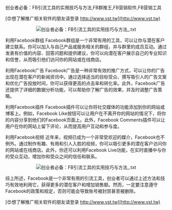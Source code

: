 创业者必备：FB引流工具的实用技巧与方法,FB群推王,FB营销软件,FB营销工具

[😍想了解推广相关软件的朋友请登录 http://www.vst.tw](http://www.vst.tw)

 <center><img src="https://vst.tw/MP4/tuiguang/png/8.png" alt="创业者必备：FB引流工具的实用技巧与方法_.txt"></center>

利用Facebook群组
Facebook群组是一个非常有用的工具，可以让你与潜在客户建立联系。你可以加入与自己产品或服务相关的群组，并与群里的成员互动。通过发表有价值的内容、回答问题和提供建议，你可以向潜在客户展示自己的专业知识和信誉，从而吸引他们访问你的网站或在线商店。

利用Facebook广告
Facebook广告是一种非常有效的推广方式，可以让你的广告出现在潜在客户的新闻资讯中。通过选择适当的目标受众、撰写吸引人的广告文案和优化广告投放时间，你可以获得更高的点击率和转化率。此外，Facebook广告还提供了详细的数据分析功能，可以帮助你了解广告的效果，并及时调整广告策略。

利用Facebook插件
Facebook插件可以让你将社交媒体的功能添加到你的网站或博客上。例如，Facebook Like按钮可以让用户在不离开你的网站的情况下，将你的内容分享到他们的Facebook页面上。此外，Facebook Comments插件可以让用户在你的网站上留下评论，从而提高用户互动和参与度。

利用Facebook视频
近年来，视频已成为一个非常受欢迎的媒介，Facebook也不例外。通过制作有趣、有用和引人入胜的视频，你可以吸引更多的潜在客户访问你的网站或在线商店。此外，你还可以利用Facebook Live功能，在实时直播中与你的受众互动，增加你和受众之间的信任和联系。

 <center><img src="https://vst.tw/MP4/tuiguang/png/1.png" alt="创业者必备：FB引流工具的实用技巧与方法_.txt"></center>

综上所述，Facebook是一个非常有用的引流工具，创业者可以通过上述方法和技巧有效地利用它，获得更多的潜在客户和增加销售额。然而，一定要注意遵守Facebook的政策和规定，否则可能会导致账号被封禁甚至被删除。

[😍想了解推广相关软件的朋友请登录 http://www.vst.tw](http://www.vst.tw)




